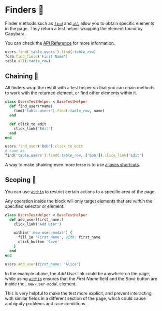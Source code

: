 [api]: /api/#finders
[find]: /api/#find
[all]: /api/#all
[within]: /api/#within
[aliases]: /guide/essentials/aliases
[actions]: /guide/essentials/actions

# Finders 🧭

Finder methods such as [`find`][find] and [`all`][all] allow you to obtain specific elements in the page. They return a test helper wrapping the element found by Capybara.

You can check the [API Reference][api] for more information.

```ruby
users.find('table.users').find(:table_row)
form.find_field('First Name')
table.all(:table_row)
```

## Chaining 🔗

All finders wrap the result with a test helper so that you can chain methods to work with the returned element, or find other elements within it.

```ruby
class UsersTestHelper < BaseTestHelper
  def find_user(*name)
    find('table.users').find(:table_row, name)
  end

  def click_to_edit
    click_link('Edit')
  end
end
```
```ruby
users.find_user('Bob').click_to_edit
# same as
find('table.users').find(:table_row, ['Bob']).click_link('Edit')
```

A way to make chaining even more terse is to use [aliases shortcuts][aliases].

## Scoping 🎯

You can use [`within`][within] to restrict certain actions to a specific area of the page.

Any operation inside the block will only target elements that are _within_ the specified selector or element.

```ruby
class UsersTestHelper < BaseTestHelper
  def add_user(first_name:)
    click_link('Add User')

    within('.new-user-modal') {
      fill_in 'First Name', with: first_name
      click_button 'Save'
    }
  end
end
```
```ruby
users.add_user(first_name: 'Alice')
```

In the example above, the _Add User_ link could be anywhere on the page, while using [`within`][within] ensures that the _First Name_ field and the _Save_ button are inside the `.new-user-modal` element.

This is very helpful to make the test more explicit, and prevent interacting with similar fields in a different section of the page, which could cause ambiguity problems and race conditions.
